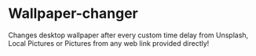 # Wallpaper-changer
Changes desktop wallpaper after every custom time delay from Unsplash, Local Pictures or Pictures from any web link provided directly!
